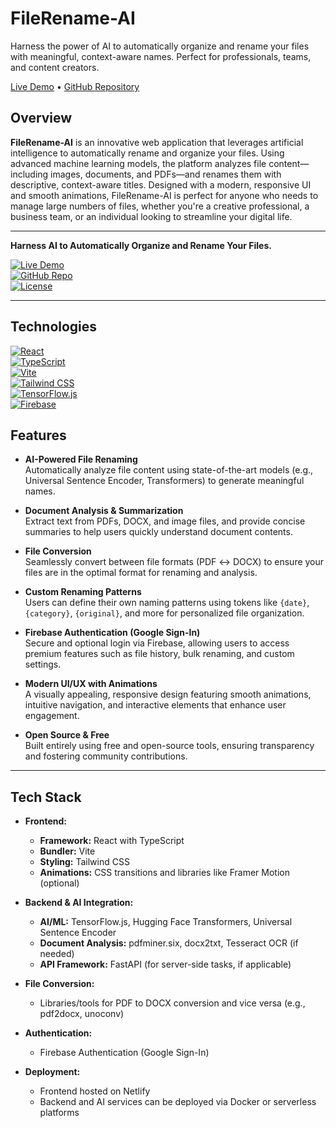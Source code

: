 # FileRename-AI

Harness the power of AI to automatically organize and rename your files with meaningful, context-aware names. Perfect for professionals, teams, and content creators.

[Live Demo](https://filerenameai.vercel.app) • [GitHub Repository](https://github.com/MehtabAsHellic/FileRename-AI)

## Overview

**FileRename-AI** is an innovative web application that leverages artificial intelligence to automatically rename and organize your files. Using advanced machine learning models, the platform analyzes file content—including images, documents, and PDFs—and renames them with descriptive, context-aware titles. Designed with a modern, responsive UI and smooth animations, FileRename-AI is perfect for anyone who needs to manage large numbers of files, whether you're a creative professional, a business team, or an individual looking to streamline your digital life.

---
**Harness AI to Automatically Organize and Rename Your Files.**

[![Live Demo](https://img.shields.io/badge/Live-Demo-brightgreen)](https://filerename.netlify.app)  
[![GitHub Repo](https://img.shields.io/badge/GitHub-Repo-blue)](https://github.com/MehtabAsHellic/FileRename-AI)  
[![License](https://img.shields.io/badge/License-MIT-yellow)](LICENSE)

---

## Technologies

[![React](https://img.shields.io/badge/React-17.0.2-blue?logo=react)](https://reactjs.org)  
[![TypeScript](https://img.shields.io/badge/TypeScript-4.5-blue?logo=typescript)](https://www.typescriptlang.org)  
[![Vite](https://img.shields.io/badge/Vite-2.9.0-ff69b4?logo=vite)](https://vitejs.dev)  
[![Tailwind CSS](https://img.shields.io/badge/Tailwind_CSS-2.2.19-teal?logo=tailwind-css)](https://tailwindcss.com)  
[![TensorFlow.js](https://img.shields.io/badge/TensorFlow.js-3.0.0-orange?logo=tensorflow)](https://www.tensorflow.org/js)  
[![Firebase](https://img.shields.io/badge/Firebase-9.6.1-yellow?logo=firebase)](https://firebase.google.com)


## Features

- **AI-Powered File Renaming**  
  Automatically analyze file content using state-of-the-art models (e.g., Universal Sentence Encoder, Transformers) to generate meaningful names.

- **Document Analysis & Summarization**  
  Extract text from PDFs, DOCX, and image files, and provide concise summaries to help users quickly understand document contents.

- **File Conversion**  
  Seamlessly convert between file formats (PDF ↔ DOCX) to ensure your files are in the optimal format for renaming and analysis.

- **Custom Renaming Patterns**  
  Users can define their own naming patterns using tokens like `{date}`, `{category}`, `{original}`, and more for personalized file organization.

- **Firebase Authentication (Google Sign-In)**  
  Secure and optional login via Firebase, allowing users to access premium features such as file history, bulk renaming, and custom settings.

- **Modern UI/UX with Animations**  
  A visually appealing, responsive design featuring smooth animations, intuitive navigation, and interactive elements that enhance user engagement.

- **Open Source & Free**  
  Built entirely using free and open-source tools, ensuring transparency and fostering community contributions.

---

## Tech Stack

- **Frontend:**  
  - **Framework:** React with TypeScript  
  - **Bundler:** Vite  
  - **Styling:** Tailwind CSS  
  - **Animations:** CSS transitions and libraries like Framer Motion (optional)

- **Backend & AI Integration:**  
  - **AI/ML:** TensorFlow.js, Hugging Face Transformers, Universal Sentence Encoder  
  - **Document Analysis:** pdfminer.six, docx2txt, Tesseract OCR (if needed)  
  - **API Framework:** FastAPI (for server-side tasks, if applicable)

- **File Conversion:**  
  - Libraries/tools for PDF to DOCX conversion and vice versa (e.g., pdf2docx, unoconv)

- **Authentication:**  
  - Firebase Authentication (Google Sign-In)

- **Deployment:**  
  - Frontend hosted on Netlify  
  - Backend and AI services can be deployed via Docker or serverless platforms
